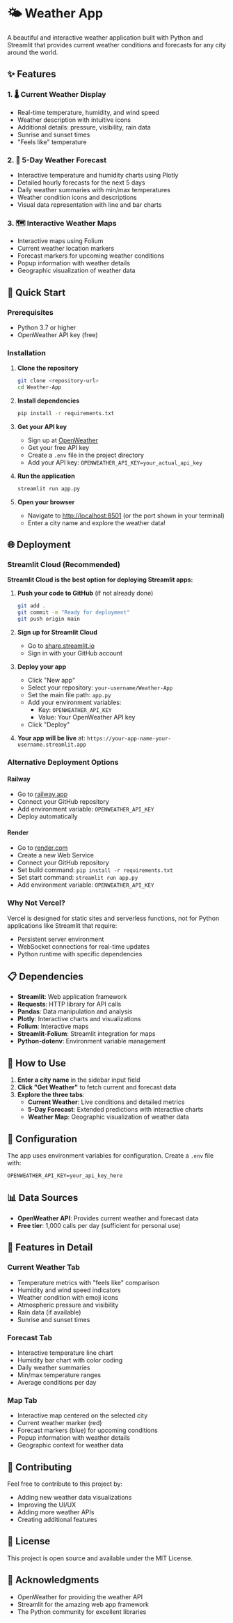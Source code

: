 # 🌤️ Weather App

A beautiful and interactive weather application built with Python and Streamlit that provides current weather conditions and forecasts for any city around the world.

## ✨ Features

### 1. 🌡️ Current Weather Display
- Real-time temperature, humidity, and wind speed
- Weather description with intuitive icons
- Additional details: pressure, visibility, rain data
- Sunrise and sunset times
- "Feels like" temperature

### 2. 📅 5-Day Weather Forecast
- Interactive temperature and humidity charts using Plotly
- Detailed hourly forecasts for the next 5 days
- Daily weather summaries with min/max temperatures
- Weather condition icons and descriptions
- Visual data representation with line and bar charts

### 3. 🗺️ Interactive Weather Maps
- Interactive maps using Folium
- Current weather location markers
- Forecast markers for upcoming weather conditions
- Popup information with weather details
- Geographic visualization of weather data

## 🚀 Quick Start

### Prerequisites
- Python 3.7 or higher
- OpenWeather API key (free)

### Installation

1. **Clone the repository**
   ```bash
   git clone <repository-url>
   cd Weather-App
   ```

2. **Install dependencies**
   ```bash
   pip install -r requirements.txt
   ```

3. **Get your API key**
   - Sign up at [OpenWeather](https://openweathermap.org/api)
   - Get your free API key
   - Create a `.env` file in the project directory
   - Add your API key: `OPENWEATHER_API_KEY=your_actual_api_key`

4. **Run the application**
   ```bash
   streamlit run app.py
   ```

5. **Open your browser**
   - Navigate to [http://localhost:8501](http://localhost:8501) (or the port shown in your terminal)
   - Enter a city name and explore the weather data!

## 🌐 Deployment

### Streamlit Cloud (Recommended)

**Streamlit Cloud is the best option for deploying Streamlit apps:**

1. **Push your code to GitHub** (if not already done)
   ```bash
   git add .
   git commit -m "Ready for deployment"
   git push origin main
   ```

2. **Sign up for Streamlit Cloud**
   - Go to [share.streamlit.io](https://share.streamlit.io)
   - Sign in with your GitHub account

3. **Deploy your app**
   - Click "New app"
   - Select your repository: `your-username/Weather-App`
   - Set the main file path: `app.py`
   - Add your environment variables:
     - Key: `OPENWEATHER_API_KEY`
     - Value: Your OpenWeather API key
   - Click "Deploy"

4. **Your app will be live** at: `https://your-app-name-your-username.streamlit.app`

### Alternative Deployment Options

#### Railway
- Go to [railway.app](https://railway.app)
- Connect your GitHub repository
- Add environment variable: `OPENWEATHER_API_KEY`
- Deploy automatically

#### Render
- Go to [render.com](https://render.com)
- Create a new Web Service
- Connect your GitHub repository
- Set build command: `pip install -r requirements.txt`
- Set start command: `streamlit run app.py`
- Add environment variable: `OPENWEATHER_API_KEY`

### Why Not Vercel?

Vercel is designed for static sites and serverless functions, not for Python applications like Streamlit that require:
- Persistent server environment
- WebSocket connections for real-time updates
- Python runtime with specific dependencies

## 📋 Dependencies

- **Streamlit**: Web application framework
- **Requests**: HTTP library for API calls
- **Pandas**: Data manipulation and analysis
- **Plotly**: Interactive charts and visualizations
- **Folium**: Interactive maps
- **Streamlit-Folium**: Streamlit integration for maps
- **Python-dotenv**: Environment variable management

## 🎯 How to Use

1. **Enter a city name** in the sidebar input field
2. **Click "Get Weather"** to fetch current and forecast data
3. **Explore the three tabs**:
   - **Current Weather**: Live conditions and detailed metrics
   - **5-Day Forecast**: Extended predictions with interactive charts
   - **Weather Map**: Geographic visualization of weather data

## 🔧 Configuration

The app uses environment variables for configuration. Create a `.env` file with:

```
OPENWEATHER_API_KEY=your_api_key_here
```

## 📊 Data Sources

- **OpenWeather API**: Provides current weather and forecast data
- **Free tier**: 1,000 calls per day (sufficient for personal use)

## 🎨 Features in Detail

### Current Weather Tab
- Temperature metrics with "feels like" comparison
- Humidity and wind speed indicators
- Weather condition with emoji icons
- Atmospheric pressure and visibility
- Rain data (if available)
- Sunrise and sunset times

### Forecast Tab
- Interactive temperature line chart
- Humidity bar chart with color coding
- Daily weather summaries
- Min/max temperature ranges
- Average conditions per day

### Map Tab
- Interactive map centered on the selected city
- Current weather marker (red)
- Forecast markers (blue) for upcoming conditions
- Popup information with weather details
- Geographic context for weather data

## 🤝 Contributing

Feel free to contribute to this project by:
- Adding new weather data visualizations
- Improving the UI/UX
- Adding more weather APIs
- Creating additional features

## 📝 License

This project is open source and available under the MIT License.

## 🙏 Acknowledgments

- OpenWeather for providing the weather API
- Streamlit for the amazing web app framework
- The Python community for excellent libraries